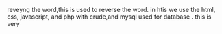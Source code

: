 reveyng the word,this is used to reverse the word.
in htis we use the html, css, javascript, and php with crude,and mysql used for database .
this is very 
